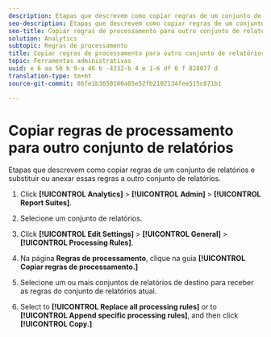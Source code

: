 ```yaml
---
description: Etapas que descrevem como copiar regras de um conjunto de relatórios e substituir ou anexar essas regras a outro conjunto de relatórios.
seo-description: Etapas que descrevem como copiar regras de um conjunto de relatórios e substituir ou anexar essas regras a outro conjunto de relatórios.
seo-title: Copiar regras de processamento para outro conjunto de relatórios
solution: Analytics
subtopic: Regras de processamento
title: Copiar regras de processamento para outro conjunto de relatórios
topic: Ferramentas administrativas
uuid: e 6 aa 50 b 9-a 46 b -4332-b 4 e 1-6 df 0 f 828077 d
translation-type: tm+mt
source-git-commit: 86fe1b3650100a05e52fb2102134fee515c871b1

---
```



# Copiar regras de processamento para outro conjunto de relatórios

Etapas que descrevem como copiar regras de um conjunto de relatórios e substituir ou anexar essas regras a outro conjunto de relatórios.

1. Click **[!UICONTROL Analytics]** &gt; **[!UICONTROL Admin]** &gt; **[!UICONTROL Report Suites]**.
1. Selecione um conjunto de relatórios.
1. Click **[!UICONTROL Edit Settings]** &gt; **[!UICONTROL General]** &gt; **[!UICONTROL Processing Rules]**.

1. Na página **Regras de processamento**, clique na guia **[!UICONTROL Copiar regras de processamento.]**
1. Selecione um ou mais conjuntos de relatórios de destino para receber as regras do conjunto de relatórios atual.
1. Select to **[!UICONTROL Replace all processing rules]** or to **[!UICONTROL Append specific processing rules]**, and then click **[!UICONTROL Copy.]**
